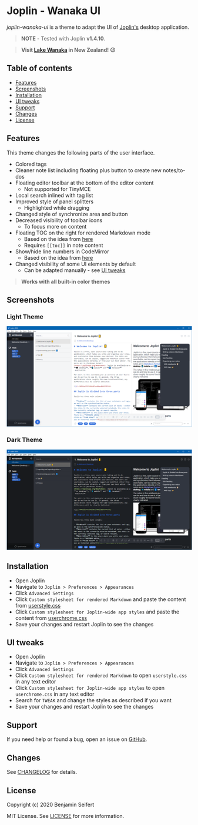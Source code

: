 # Joplin - Wanaka UI

_joplin-wanaka-ui_ is a theme to adapt the UI of [Joplin's](https://joplinapp.org/) desktop application.

> **NOTE** - Tested with Joplin **v1.4.10**.

> **Visit [Lake Wanaka](https://www.newzealand.com/int/lake-wanaka/) in New Zealand! 😉**

## Table of contents

- [Features](#features)
- [Screenshots](#screenshots)
- [Installation](#installation)
- [UI tweaks](#ui-tweaks)
- [Support](#support)
- [Changes](#changes)
- [License](#license)

## Features

This theme changes the following parts of the user interface.

- Colored tags
- Cleaner note list including floating plus button to create new notes/to-dos
- Floating editor toolbar at the bottom of the editor content
  - Not supported for TinyMCE
- Local search inlined with tag list
- Improved style of panel splitters
  - Highlighted while dragging
- Changed style of synchronize area and button
- Decreased visibility of toolbar icons
  - To focus more on content
- Floating TOC on the right for rendered Markdown mode
  - Based on the idea from [here](https://discourse.joplinapp.org/t/toc-as-the-sidebar/5979/34)
  - Requires `[[toc]]` in note content
- Show/hide line numbers in CodeMirror
  - Based on the idea from [here](https://discourse.joplinapp.org/t/option-to-show-line-numbers-in-editor/8313/22)
- Changed visibility of some UI elements by default
  - Can be adapted manually - see [UI tweaks](#ui-tweaks)

> **Works with all built-in color themes**

## Screenshots

### Light Theme

![Light Theme](./assets/main-light.png)

### Dark Theme

![Dark Theme](./assets/main-dark.png)

## Installation

- Open Joplin
- Navigate to `Joplin > Preferences > Appearances`
- Click `Advanced Settings`
- Click `Custom stylesheet for rendered Markdown` and paste the content from [userstyle.css](./theme/userstyle.css)
- Click `Custom stylesheet for Joplin-wide app styles` and paste the content from [userchrome.css](./theme/userchrome.css)
- Save your changes and restart Joplin to see the changes

## UI tweaks

- Open Joplin
- Navigate to `Joplin > Preferences > Appearances`
- Click `Advanced Settings`
- Click `Custom stylesheet for rendered Markdown` to open `userstyle.css` in any text editor
- Click `Custom stylesheet for Joplin-wide app styles` to open `userchrome.css` in any text editor
- Search for `TWEAK` and change the styles as described if you want
- Save your changes and restart Joplin to see the changes

## Support

If you need help or found a bug, open an issue on [GitHub](https://github.com/benji300/joplin-wanaka-ui/issues).

## Changes

See [CHANGELOG](./CHANGELOG.md) for details.

## License

Copyright (c) 2020 Benjamin Seifert

MIT License. See [LICENSE](./LICENSE) for more information.
